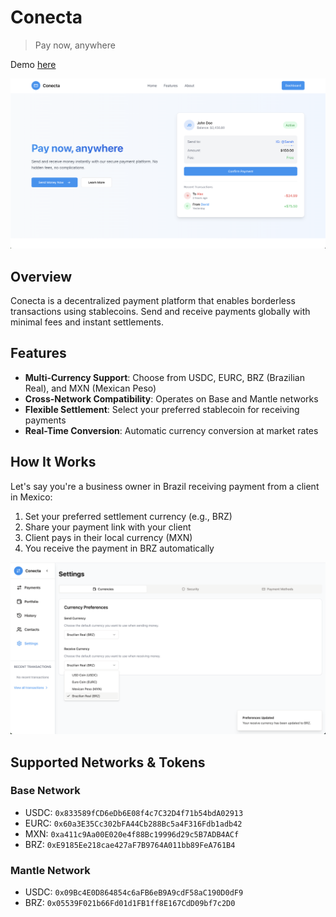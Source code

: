 # Conecta

> Pay now, anywhere

Demo [here](https://conecta-git-main-ariiellus-projects.vercel.app/)

![landing](./assets/Landing.png)

## Overview

Conecta is a decentralized payment platform that enables borderless transactions using stablecoins. Send and receive payments globally with minimal fees and instant settlements.

## Features

- **Multi-Currency Support**: Choose from USDC, EURC, BRZ (Brazilian Real), and MXN (Mexican Peso)
- **Cross-Network Compatibility**: Operates on Base and Mantle networks
- **Flexible Settlement**: Select your preferred stablecoin for receiving payments
- **Real-Time Conversion**: Automatic currency conversion at market rates

## How It Works

Let's say you're a business owner in Brazil receiving payment from a client in Mexico:

1. Set your preferred settlement currency (e.g., BRZ)
2. Share your payment link with your client
3. Client pays in their local currency (MXN)
4. You receive the payment in BRZ automatically

![currency](./assets/CurrencySettings.png)

## Supported Networks & Tokens

### Base Network
- USDC: `0x833589fCD6eDb6E08f4c7C32D4f71b54bdA02913`
- EURC: `0x60a3E35Cc302bFA44Cb288Bc5a4F316Fdb1adb42`
- MXN: `0xa411c9Aa00E020e4f88Bc19996d29c5B7ADB4ACf`
- BRZ: `0xE9185Ee218cae427aF7B9764A011bb89FeA761B4`

### Mantle Network
- USDC: `0x09Bc4E0D864854c6aFB6eB9A9cdF58aC190D0dF9`
- BRZ: `0x05539F021b66Fd01d1FB1ff8E167CdD09bf7c2D0`
